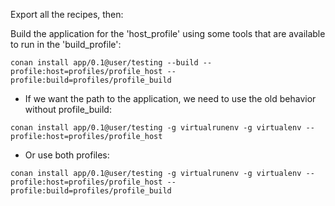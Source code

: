 
Export all the recipes, then:


Build the application for the 'host_profile' using some tools that are available to run in the 'build_profile':

```
conan install app/0.1@user/testing --build --profile:host=profiles/profile_host --profile:build=profiles/profile_build
```


 * If we want the path to the application, we need to use the old behavior without profile_build:

```
conan install app/0.1@user/testing -g virtualrunenv -g virtualenv --profile:host=profiles/profile_host
```

 * Or use both profiles:

```
conan install app/0.1@user/testing -g virtualrunenv -g virtualenv --profile:host=profiles/profile_host --profile:build=profiles/profile_build
```

